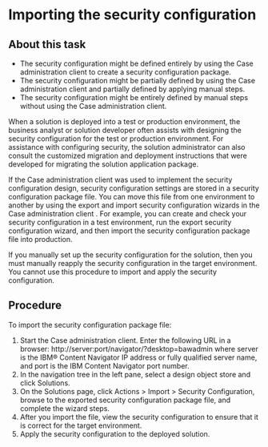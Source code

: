 # Importing the security configuration

## About this task

- The security configuration might be defined entirely by using the Case administration client to create a security
configuration package.
- The security configuration might be partially defined by using the Case administration client and partially defined by
applying manual steps.
- The security configuration might be entirely defined by manual steps without using the Case administration client.

When a solution is deployed into a test or production environment, the business analyst or
solution developer often assists with designing the security configuration for the test or
production environment. For assistance with configuring security, the solution administrator can
also consult the customized migration and deployment instructions that were developed for migrating
the solution application package.

If the Case administration client was used to implement the
security configuration design, security configuration settings are stored in a security
configuration package file. You can move this file from one environment to another by using the
export and import security configuration wizards in the Case administration client . For example, you can
create and check your security configuration in a test environment, run the export security
configuration wizard, and then import the security configuration package file into
production.

If you manually set up the security configuration for the solution, then you must
manually reapply the security configuration in the target environment. You cannot use this procedure
to import and apply the security configuration.

## Procedure

To import the security configuration package file:

1. Start the Case administration client.
 Enter the following URL in a
browser:
http://server:port/navigator/?desktop=bawadmin
where
server is the IBM® Content
Navigator IP address or
fully qualified server name, and 
port is the
IBM Content
Navigator port
number.
2. In the navigation tree in the left pane, select a design
object store and click Solutions.
3. On the Solutions page, click Actions > Import > Security
Configuration, browse to the exported security
configuration package file, and complete the wizard steps.
4. After you import the file, view the security configuration
to ensure that it is correct for the target environment.
5. Apply the security configuration to the deployed solution.